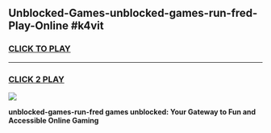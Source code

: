 
## Unblocked-Games-unblocked-games-run-fred-Play-Online #k4vit
<h3>
<a href="https://news.freeplayer.one?title=unblocked-games-run-fred&ref=3">CLICK TO PLAY</a></h3>
<hr>

<h3>
<a href="https://news.freeplayer.one?title=unblocked-games-run-fred&ref=3">CLICK 2 PLAY</a>
  
</h3>

<a href="https://news.freeplayer.one?title=unblocked-games-run-fred&ref=3"><img src="https://clearcache.store/games.png"></a>


**unblocked-games-run-fred games unblocked: Your Gateway to Fun and Accessible Online Gaming**
